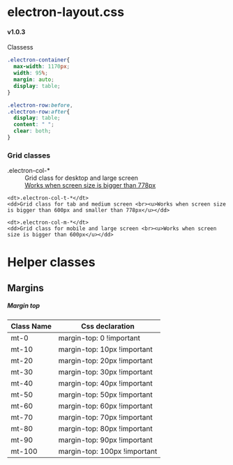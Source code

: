 # electron-layout.css
#### v1.0.3


Classess

```css
.electron-container{
  max-width: 1170px;
  width: 95%;
  margin: auto;
  display: table;
}
```

```css
.electron-row:before,
.electron-row:after{
  display: table;
  content: " ";
  clear: both;
}
```

### Grid classes

<dl>
    <dt>.electron-col-*</dt>
    <dd>Grid class for desktop and large screen <br><u>Works when screen size is bigger than 778px</u></dd>

    <dt>.electron-col-t-*</dt>
    <dd>Grid class for tab and medium screen <br><u>Works when screen size is bigger than 600px and smaller than 778px</u></dd>

    <dt>.electron-col-m-*</dt>
    <dd>Grid class for mobile and large screen <br><u>Works when screen size is bigger than 600px</u></dd>
</dl>


# Helper classes

## Margins

##### Margin top

| Class Name | Css declaration |
|---|---|
| mt-0 | margin-top: 0 !important |
| mt-10 | margin-top: 10px !important |
| mt-20 | margin-top: 20px !important |
| mt-30 | margin-top: 30px !important |
| mt-40 | margin-top: 40px !important |
| mt-50 | margin-top: 50px !important |
| mt-60 | margin-top: 60px !important |
| mt-70 | margin-top: 70px !important |
| mt-80 | margin-top: 80px !important |
| mt-90 | margin-top: 90px !important |
| mt-100 | margin-top: 100px !important |
